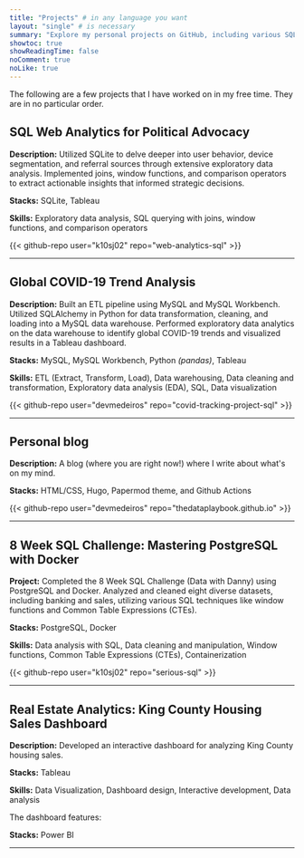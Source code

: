 ```yaml
---
title: "Projects" # in any language you want
layout: "single" # is necessary
summary: "Explore my personal projects on GitHub, including various SQL, Tableau and Python challenges."
showtoc: true
showReadingTime: false
noComment: true
noLike: true
---
```


The following are a few projects that I have worked on in my free time. They are in no particular order.

## SQL Web Analytics for Political Advocacy

**Description:**  Utilized SQLite to delve deeper into user behavior, device segmentation, and referral sources through extensive exploratory data analysis. Implemented joins, window functions, and comparison operators to extract actionable insights that informed strategic decisions.

**Stacks:** SQLite, Tableau

**Skills:** Exploratory data analysis, SQL querying with joins, window functions, and comparison operators

{{< github-repo user="k10sj02" repo="web-analytics-sql" >}}

---

## Global COVID-19 Trend Analysis

**Description:** Built an ETL pipeline using MySQL and MySQL Workbench. Utilized SQLAlchemy in Python for data transformation, cleaning, and loading into a MySQL data warehouse. Performed exploratory data analytics on the data warehouse to identify global COVID-19 trends and visualized results in a Tableau dashboard. 

**Stacks:** MySQL, MySQL Workbench, Python _(pandas)_, Tableau

**Skills:** ETL (Extract, Transform, Load), Data warehousing, Data cleaning and transformation, Exploratory data analysis (EDA), SQL, Data visualization 

{{< github-repo user="devmedeiros" repo="covid-tracking-project-sql" >}}

---

## Personal blog

**Description:** A blog (where you are right now!) where I write about what's on my mind.

**Stacks:** HTML/CSS, Hugo, Papermod theme, and Github Actions

{{< github-repo user="devmedeiros" repo="thedataplaybook.github.io" >}}

---

## 8 Week SQL Challenge: Mastering PostgreSQL with Docker

**Project:** Completed the 8 Week SQL Challenge (Data with Danny) using PostgreSQL and Docker. Analyzed and cleaned eight diverse datasets, including banking and sales, utilizing various SQL techniques like window functions and Common Table Expressions (CTEs).

**Stacks:** PostgreSQL, Docker

**Skills:** Data analysis with SQL, Data cleaning and manipulation, Window functions, Common Table Expressions (CTEs), Containerization

{{< github-repo user="k10sj02" repo="serious-sql" >}}

---

## Real Estate Analytics: King County Housing Sales Dashboard

**Description:** Developed an interactive dashboard for analyzing King County housing sales. 

**Stacks:** Tableau

**Skills:** Data Visualization, Dashboard design, Interactive development, Data analysis

The dashboard features:

**Stacks:** Power BI

---


